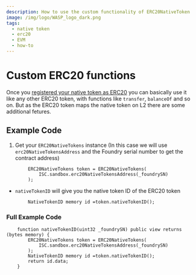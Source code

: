 ```yaml
---
description: How to use the custom functionality of ERC20NativeToken
image: /img/logo/WASP_logo_dark.png
tags:
  - native token
  - erc20
  - EVM
  - how-to
---
```


# Custom ERC20 functions

Once you [registered your native token as ERC20](./erc20-native-token.md) you can basically use it like any other ERC20 token, with functions like `transfer`, `balanceOf` and so on. But as the ERC20 token maps the native token on L2 there are some additional fetures.

## Example Code

1. Get your `ERC20NativeTokens` instance (In this case we will use `erc20NativeTokensAddress` and the Foundry serial number to get the contract address)
```solidity
        ERC20NativeTokens token = ERC20NativeTokens(
            ISC.sandbox.erc20NativeTokensAddress(_foundrySN)
        );
```

* `nativeTokenID` will give you the native token ID of the ERC20 token
```solidity
        NativeTokenID memory id =token.nativeTokenID();
```


### Full Example Code

```solidity
    function nativeTokenID(uint32 _foundrySN) public view returns (bytes memory) {
        ERC20NativeTokens token = ERC20NativeTokens(
            ISC.sandbox.erc20NativeTokensAddress(_foundrySN)
        );
        NativeTokenID memory id =token.nativeTokenID();
        return id.data;
    }
```
